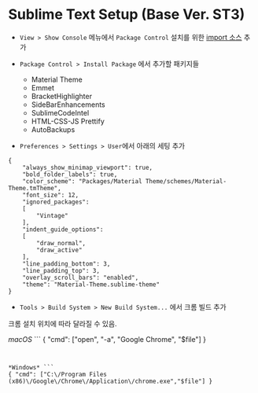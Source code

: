 # Sublime Text Setup (Base Ver. ST3)

- `View > Show Console` 메뉴에서 `Package Control` 설치를 위한 [import 소스](https://packagecontrol.io/installation) 추가

- `Package Control > Install Package` 에서 추가할 패키지들
	- Material Theme
	- Emmet
	- BracketHighlighter
	- SideBarEnhancements
	- SublimeCodeIntel
	- HTML-CSS-JS Prettify
	- AutoBackups

- `Preferences > Settings > User`에서 아래의 세팅 추가

```
{
    "always_show_minimap_viewport": true,
    "bold_folder_labels": true,
    "color_scheme": "Packages/Material Theme/schemes/Material-Theme.tmTheme",
    "font_size": 12,
    "ignored_packages":
    [
        "Vintage"
    ],
    "indent_guide_options":
    [
        "draw_normal",
        "draw_active"
    ],
    "line_padding_bottom": 3,
    "line_padding_top": 3,
    "overlay_scroll_bars": "enabled",
    "theme": "Material-Theme.sublime-theme"
}
```

- `Tools > Build System > New Build System...` 에서 크롬 빌드 추가

크롬 설치 위치에 따라 달라질 수 있음.

*macOS* ```
{ "cmd": ["open", "-a", "Google Chrome", "$file"] }
```


*Windows* ```
{ "cmd": ["C:\/Program Files (x86)\/Google\/Chrome\/Application\/chrome.exe","$file"] }
```